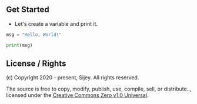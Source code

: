 ## Get Started

- Let's create a variable and print it.

```python
msg = "Hello, World!"

print(msg)
```

## License / Rights
(c) Copyright 2020 - present, Sijey. All rights reserved.

The source is free to copy, modify, publish, use, compile, sell, or distribute.., licensed under the [Creative Commons Zero v1.0 Universal](https://creativecommons.org/).